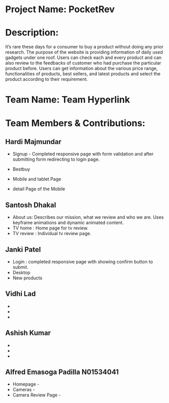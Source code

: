 # Project Name: PocketRev

# Description: 
It’s rare these days for a consumer to buy a product without doing any prior research. The purpose of the website is providing information of daily used gadgets under one roof. Users can check each and every product and can also review to the feedbacks of customer who had purchase the particular product before. Users can get information about the various price range, functionalities of products, best sellers, and latest products and select the product according to their requirement.

# Team Name: Team Hyperlink

# Team Members & Contributions:

## Hardi Majmundar

- Signup - Completed responsive page with form validation and after submitting form redirecting to login page.

- Bestbuy
- Mobile and tablet Page
- detail Page of the Mobile

## Santosh Dhakal

- About us: Describes our mission, what we review and who we are. Uses keyframe animations and dynamic animated content. 
- TV home : Home page for tv review.
- TV review : Individual tv review page.

## Janki Patel

- Login : completed responsive page with showing confirm button to submit.
- Desktop
- New products

## Vidhi Lad

-
-
-

## Ashish Kumar

-
-
-

## Alfred Emasoga Padilla N01534041

- Homepage -
- Cameras -
- Camera Review Page -
